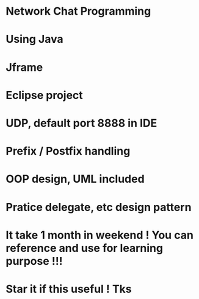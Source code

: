 # Network Chat Programming
# Using Java
# Jframe
# Eclipse project
# UDP, default port 8888 in IDE
# Prefix / Postfix handling
# OOP design, UML included
# Pratice delegate, etc design pattern

# It take 1 month in weekend ! You can reference and use for learning purpose !!!

# Star it if this useful ! Tks
